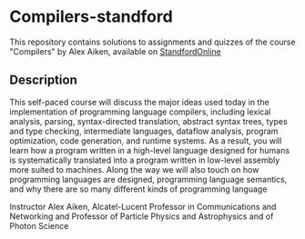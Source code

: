 # Compilers-standford
This repository contains solutions to assignments and quizzes of the course "Compilers" by Alex Aiken, available on  [StandfordOnline](https://online.stanford.edu/courses/soe-ycscs1-compilers)

## Description
This self-paced course will discuss the major ideas used today in the implementation of programming language compilers, including lexical analysis, parsing, syntax-directed translation, abstract syntax trees, types and type checking, intermediate languages, dataflow analysis, program optimization, code generation, and runtime systems. As a result, you will learn how a program written in a high-level language designed for humans is systematically translated into a program written in low-level assembly more suited to machines. Along the way we will also touch on how programming languages are designed, programming language semantics, and why there are so many different kinds of programming language

Instructor
Alex Aiken, Alcatel-Lucent Professor in Communications and Networking and Professor of Particle Physics and Astrophysics and of Photon Science
